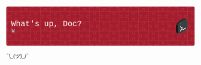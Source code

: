 ![Header](./header-image.png)

¯\\\_(ツ)_/¯
<!--
## What's up, Doc? 🐰
-->
<!--
**FuneralSuits18/FuneralSuits18** is a ✨ _special_ ✨ repository because its `README.md` (this file) appears on your GitHub profile.

Here are some ideas to get you started:

- 🔭 I’m currently working on ...
- 🌱 I’m currently learning ...
- 👯 I’m looking to collaborate on ...
- 🤔 I’m looking for help with ...
-->
<!-- ![tom](https://github.com/FuneralSuits18/FuneralSuits18/assets/50417827/52b807f6-d784-4257-bbd3-079807897090) -->
